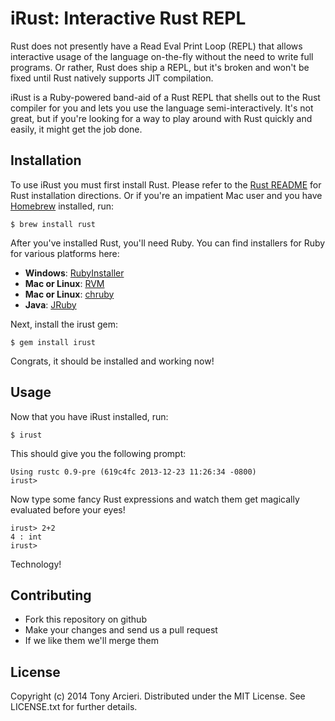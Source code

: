 # iRust: Interactive Rust REPL

Rust does not presently have a Read Eval Print Loop (REPL) that allows
interactive usage of the language on-the-fly without the need to write full
programs. Or rather, Rust does ship a REPL, but it's broken and won't be fixed
until Rust natively supports JIT compilation.

iRust is a Ruby-powered band-aid of a Rust REPL that shells out to the Rust
compiler for you and lets you use the language semi-interactively. It's not
great, but if you're looking for a way to play around with Rust quickly and
easily, it might get the job done.

## Installation

To use iRust you must first install Rust. Please refer to the
[Rust README](https://github.com/mozilla/rust) for Rust installation directions.
Or if you're an impatient Mac user and you have
[Homebrew](https://github.com/homebrew/homebrew) installed, run:

    $ brew install rust

After you've installed Rust, you'll need Ruby. You can find installers for Ruby
for various platforms here:

* **Windows**: [RubyInstaller](http://rubyinstaller.org/)
* **Mac or Linux**: [RVM](https://rvm.io/)
* **Mac or Linux**: [chruby](https://github.com/postmodern/chruby)
* **Java**: [JRuby](http://www.jruby.org/download)

Next, install the irust gem:

    $ gem install irust

Congrats, it should be installed and working now!

## Usage

Now that you have iRust installed, run:

    $ irust

This should give you the following prompt:

    Using rustc 0.9-pre (619c4fc 2013-12-23 11:26:34 -0800)
    irust>

Now type some fancy Rust expressions and watch them get magically evaluated
before your eyes!

    irust> 2+2
    4 : int
    irust>

Technology!

## Contributing

* Fork this repository on github
* Make your changes and send us a pull request
* If we like them we'll merge them

## License

Copyright (c) 2014 Tony Arcieri. Distributed under the MIT License. See
LICENSE.txt for further details.
